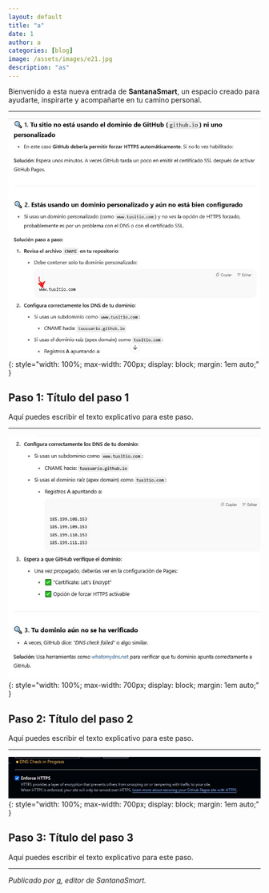 ```yaml
---
layout: default
title: "a"
date: 1
author: a
categories: [blog]
image: /assets/images/e21.jpg
description: "as"
---
```


Bienvenido a esta nueva entrada de **SantanaSmart**, un espacio creado para ayudarte, inspirarte y acompañarte en tu camino personal.

---

<!-- Imagen del paso 1 -->
![Paso 1](/assets/images/e21.jpg){: style="width: 100%; max-width: 700px; display: block; margin: 1em auto;" }

## Paso 1: Título del paso 1

Aquí puedes escribir el texto explicativo para este paso.

---

<!-- Imagen del paso 2 -->
![Paso 2](/assets/images/e22.jpg){: style="width: 100%; max-width: 700px; display: block; margin: 1em auto;" }

## Paso 2: Título del paso 2

Aquí puedes escribir el texto explicativo para este paso.

---

<!-- Imagen del paso 3 -->
![Paso 3](/assets/images/e23.jpg){: style="width: 100%; max-width: 700px; display: block; margin: 1em auto;" }

## Paso 3: Título del paso 3

Aquí puedes escribir el texto explicativo para este paso.

---
*Publicado por [a](#), editor de SantanaSmart.*
